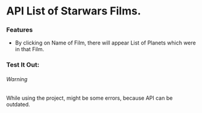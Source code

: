 # API List of Starwars Films.

### Features
- By clicking on Name of Film, there will appear List of Planets which were in that Film.

### Test It Out:


###### Warning
While using the project, might be some errors, because API can be outdated.
